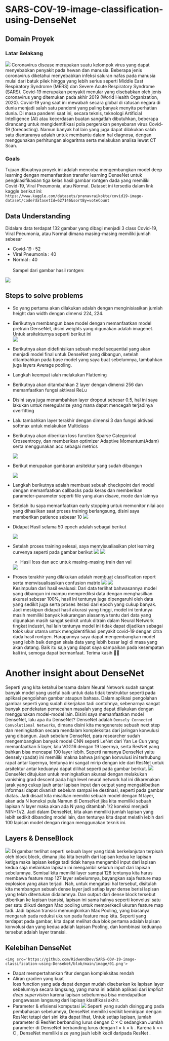 # SARS-COV-19-image-classification-using-DenseNet
## **Domain Proyek**
### **Latar Belakang** 
<image src='https://github.com/RidwendDev/SARS-COV-19-image-classification-using-DenseNet/blob/main/image/3670887.jpg'>
Coronavirus disease merupakan suatu kelompok virus yang dapat 
menyebabkan penyakit pada hewan dan manusia. Beberapa jenis coronavirus
diketahui menyebabkan infeksi saluran nafas pada manusia mulai dari batuk pilek 
hingga yang lebih serius seperti Middle East Respiratory Syndrome (MERS) dan 
Severe Acute Respiratory Syndrome (SARS). Covid-19 merupakan penyakit 
menular yang disebabkan oleh jenis coronavirus yang ditemukan pada akhir 2019
(World Health Organization, 2020). Covid-19 yang saat ini mewabah secara global 
di ratusan negara di dunia menjadi salah satu pandemi yang paling banyak menyita 
perhatian dunia. Di masa pandemi saat ini, secara teknis, teknologi Artificial Intelligence (AI) atau kecerdasan buatan sangatlah dibutuhkan, beberapa dirancang untuk mengidentifikasi pola pergerakan penyebaran virus Covid-19 (forecasting). Namun banyak hal lain yang juga dapat dilakukan salah satu diantaranya adalah untuk membantu dalam hal diagnosa, dengan menggunakan perhitungan alogaritma serta melakukan analisa lewat CT Scan.

### **Goals**
Tujuan dibuatnya proyek ini adalah mencoba mengembangkan model deep learning dengan memanfaatkan transfer learning DenseNet untuk pengklasifikasian tiga kelas hasil gambar rontgen dada yang memiliki Covid-19, Viral Pneumonia, atau Normal. Dataset ini tersedia dalam link kaggle berikut ini: `https://www.kaggle.com/datasets/pranavraikokte/covid19-image-dataset/code?datasetId=627146&sortBy=voteCount`


## **Data Understanding**
Didalam data terdapat 132 gambar yang dibagi menjadi 3 class Covid-19, Viral Pneumonia, atau Normal dimana masing-masing memiliki jumlah sebesar
- Covid-19 : 52
- Viral Pneumonia : 40 
- Normal : 40 <br><br>
Sampel dari gambar hasil rontgen: <br> 
<image src='https://github.com/RidwendDev/SARS-COV-19-image-classification-using-DenseNet/blob/main/image/ct.png'>
   

## Steps to solve problems
- So yang pertama akan dilakukan adalah dengan menginisiasikan jumlah height dan width dengan dimensi 224, 224.
- Berikutnya membangun base model dengan memanfaatkan model pretrain DenseNet, disini weights yang digunakan adalah imagenet. Untuk arsitekturnya seperti berikut ini<br>
   <img src='https://github.com/RidwendDev/SARS-COV-19-image-classification-using-DenseNet/blob/main/image/demse.png'>
- Berikutnya akan didefinisikan sebuah model sequential yang akan menjadi model final untuk DenseNet yang dibangun, setelah ditambahkan pada base model yang saya buat sebelumnya, tambahkan juga layers Average pooling.
- Langkah keempat ialah melakukan Flattening
- Berikutnya akan ditambahkan 2 layer dengan dimensi 256 dan memanfaatkan fungsi aktivasi ReLu
- Disini saya juga menambahkan layer dropout sebesar 0.5, hal ini saya lakukan untuk meregularize yang mana dapat mencegah terjadinya overfitting
- Lalu tambahkan layer terakhir dengan dimensi 3 dan fungsi aktivasi softmax untuk melakukan Multiclass
- Berikutnya akan diberikan loss function Sparse Categorical Crossentropy, dan memberikan optimizer Adaptive Momentum(Adam) serta menggunakan acc sebagai metrics

   <img src='https://github.com/RidwendDev/SARS-COV-19-image-classification-using-DenseNet/blob/main/image/ars1.png'>
- Berikut merupakan gambaran arsitektur yang sudah dibangun

   <img src='https://github.com/RidwendDev/SARS-COV-19-image-classification-using-DenseNet/blob/main/image/ars2.png'>
- Langkah berikutnya adalah membuat sebuah checkpoint dari model dengan memanfaatkan callbacks pada keras dan memberikan parameter-parameter seperti file yang akan disave, mode dan lainnya
-  Setelah itu saya memanfaatkan early stopping untuk memonitor nilai acc yang dihasilkan saat proses training berlangsung, disini saya memberikan patience sebesar 10
   <img src='https://github.com/RidwendDev/SARS-COV-19-image-classification-using-DenseNet/blob/main/image/callbak.png'>
-  Didapat Hasil selama 50 epoch adalah sebagai berikut
   
   <img src='https://github.com/RidwendDev/SARS-COV-19-image-classification-using-DenseNet/blob/main/image/epoch.png'>
- Setelah proses training selesai, saya memvisualiasikan plot learning curvenya seperti pada gambar berikut
   <img src='https://github.com/RidwendDev/SARS-COV-19-image-classification-using-DenseNet/blob/main/image/1.png'>
   <img src='https://github.com/RidwendDev/SARS-COV-19-image-classification-using-DenseNet/blob/main/image/2.png'>
   * Hasil loss dan acc untuk masing-masing train dan val
   <img src='https://github.com/RidwendDev/SARS-COV-19-image-classification-using-DenseNet/blob/main/image/trainval.png'>
- Proses terakhir yang dilakukan adalah membuat classification report serta memvisualisasikan confusion matrix
   <img src='https://github.com/RidwendDev/SARS-COV-19-image-classification-using-DenseNet/blob/main/image/creport.png'>
   <img src='https://github.com/RidwendDev/SARS-COV-19-image-classification-using-DenseNet/blob/main/image/confmat.png'>
   <br>Kesimpulan dari hasil evaluasi:
      Dari data terlihat bahwasannya model yang dibangun ini mampu memprediksi data dengan menghasilkan akurasi sebesar 100%, hasil ini tentunya juga dipengaruhi oleh data yang sedikit juga serta proses iterasi dari epoch yang cukup banyak. Jadi meskipun didapat hasil akurasi yang tinggi, model ini tentunya masih memiliki banyak kekurangan alasannya tentu dari data yang digunakan masih sangat sedikit untuk ditrain dalam Neural Network tingkat industri, hal lain tentunya model ini tidak dapat dijadikan sebagai tolok ukur utama untuk mengidentifikasi penyakit covid-19 dengan citra dada hasil rontgen. Harapannya saya dapat mengembangkan model yang lebih baik dengan skala data yang lebih besar lagi di masa yang akan datang. Baik itu saja yang dapat saya sampaikan pada kesempatan kali ini, semoga dapat bermanfaat. Terima kasih 🙏🏻 
   
   
   
# Another insight about DenseNet
Seperti yang kita ketahui bersama dalam Neural Network sudah sangat banyak  model yang useful baik untuk data tidak terstruktur seperti pada aplikasi pengolahan gambar ataupun bahasa. Dalam aplikasi pengolahan gambar seperti yang sudah dikerjakan tadi contohnya, sebenarnya sangat banyak pendekatan pemecahan masalah yang dapat dilakukan dengan menggunakan model-model lain. Disini saya memanfaatkan model DenseNet, lalu apa itu DenseNet? DenseNet adalah `Densely Connected Convolutional Networks`, dimana disini kita mengenerate sebuah next step dan meningkatkan secara mendalam kompleksitas dari jaringan konvulusi yang dibangun. Jauh sebelum DenseNet, para researcher sudah mengembangkan banyak model CNN seperti LeNet dari Yan Le Cun yang memanfaatkan 5 layer, lalu VGG16 dengan 19 layernya, serta ResNet yang bahkan bisa mencapai 100 layer lebih. Seperti namanya DenseNet yaitu densely (padat) ini memiliki makna bahwa jaringan konvulusi ini terhubung rapat antar layernya, tentunya ini sangat mirip dengan ide dari ResNet untuk arsitektur antar keduanya dapat dilihat seperti pada gambar berikut.
   <img src='https://github.com/RidwendDev/SARS-COV-19-image-classification-using-DenseNet/blob/main/image/ptg.png'>
 DenseNet ditujukan untuk meningkatkan akurasi dengan melakukan vanishing grad descent pada high level neural network hal ini dikarenakan jarak yang cukup jauh antar lapisan input dan output yang mengakibatkan informasi dapat divanish sebelum sampai ke destinasi, seperti pada gambar diatas. Jadi disaat kita misalkan memiliki sebuah model dengan N layer, akan ada N koneksi pula.Namun di DenseNet jika kita memiliki sebuah lapisan N layer maka akan ada N yang ditambah 1/2 koneksi menjadi N(N+1)/2. Jadi dalam DenseNet, kita akan memiliki jumlah lapisan yang lebih sedikit dibanding model lain, dan tentunya kita dapat melatih lebih dari 100 lapisan model dengan ringan menggunakan teknik ini. 
 
 ## Layers & DenseBlock
  <img src='https://github.com/RidwendDev/SARS-COV-19-image-classification-using-DenseNet/blob/main/image/02.png'>
   Di gambar terlihat seperti sebuah layer yang tidak berkelanjutan terpisah oleh block block, dimana jika kita beralih dari lapisan kedua ke lapisan ketiga maka lapisan ketiga tadi tidak hanya mengambil input dari lapisan kedua saja melainkan lapisan ini mengambil seluruh input dari lapisan sebelumnya. Semisal kita memilki layer sampai 128 tentunya kita harus membawa feature map 127 layer sebelumnya, bayangkan saja feature map explosion yang akan terjadi. Nah, untuk mengatasi hal tersebut, disitulah kita membangun sebuah dense layer jadi setiap layer dense berisi lapisan yang telah ditentukan didalamnya. Dan output dari dense block tersebut diberikan ke lapisan transisi, lapisan ini sama halnya seperti konvolusi satu per satu diikuti dengan Max pooling untuk memperkecil ukuran
feature map tadi. Jadi lapisan transisi memungkinkan Max Pooling, yang biasanya mengarah pada reduksi  ukuran pada feature map kita. Seperti yang terdapat pada gambar, kita dapat melihat dua blok pertama adalah lapisan konvolusi dan yang kedua adalah lapisan Pooling, dan kombinasi keduanya tersebut adalah layer transisi. 
   
 ## Kelebihan DenseNet
    <img src='https://github.com/RidwendDev/SARS-COV-19-image-classification-using-DenseNet/blob/main/image/01.png'>
   
   * Dapat mempertahankan fitur dengan kompleksitas rendah 
   * Aliran gradien yang kuat <br>
      loss function yang ada dapat dengan mudah disebarkan ke lapisan layer sebelumnya secara langsung, yang mana ini adalah aplikasi dari <i>Implicit deep supervision</i> karena lapisan sebelumnya bisa mendapatkan pengawasan langsung dari lapisan klasifikasi akhir.
   * Parameter & efisiensi komputasi
      <img src='https://github.com/RidwendDev/SARS-COV-19-image-classification-using-DenseNet/blob/main/image/params.png'>
      Seperti yang sudah disinggung pada pembahasan sebelumnya, DenseNet memiliki sedikit kemiripan dengan ResNet tetapi dari sini kita dapat lihat, Untuk setiap lapisan, jumlah parameter di ResNet berbanding lurus dengan C × C sedangkan Jumlah parameter di DenseNet berbanding lurus dengan l × k × k . Karena k << C , DenseNet memiliki size yang jauh lebih kecil daripada ResNet .
